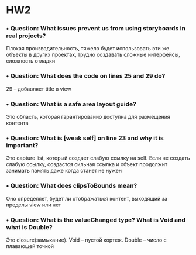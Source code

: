 # HW2

### • Question: What issues prevent us from using storyboards in real projects?
Плохая производительность, тяжело будет использовать эти же объекты в других проектах, трудно создавать сложные интерфейсы, сложность отладки

### • Question: What does the code on lines 25 and 29 do?
29 – добавляет title в view

### • Question: What is a safe area layout guide?
Это область, которая гарантированно доступна для размещения контента

### • Question: What is [weak self] on line 23 and why it is important?
Это capture list, который создает слабую ссылку на self. Если не создать слабую ссылку, создастся сильная ссылка и объект продолжит занимать память даже когда станет не нужен

### • Question: What does clipsToBounds mean?
Оно определяет, будет ли отображаться контент, выходящий за пределы view или нет

### • Question: What is the valueChanged type? What is Void and what is Double?
Это closure(замыкание). Void – пустой кортеж. Double – число с плавающей точкой
